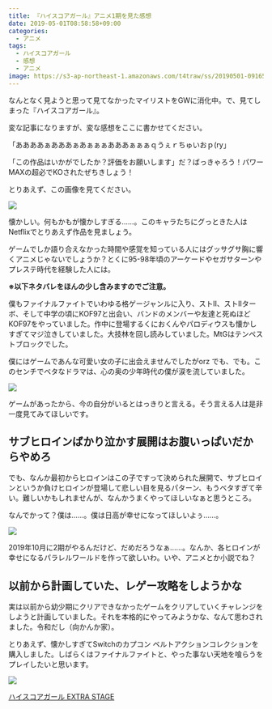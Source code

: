 ```yaml
---
title: 『ハイスコアガール』アニメ1期を見た感想
date: 2019-05-01T08:58:58+09:00
categories:
  - アニメ
tags:
  - ハイスコアガール
  - 感想
  - アニメ
image: https://s3-ap-northeast-1.amazonaws.com/t4traw/ss/20190501-091653.png
---
```

なんとなく見ようと思って見てなかったマイリストをGWに消化中。で、見てしまった『ハイスコアガール』。

変な記事になりますが、変な感想をここに書かせてください。

「ああああぁあああぁあぁぁぁあああぁぁぁｑうぇｒちゅいおｐ(ry」

<!--more-->

「この作品はいかがでしたか？評価をお願いします」だ？ばっきゃろう！パワーMAXの超必でKOされたぜちきしょう！

とりあえず、この画像を見てください。

![](https://s3-ap-northeast-1.amazonaws.com/t4traw/ss/20190501-100418.png)

懐かしい。何もかもが懐かしすぎる……。このキャラたちにグっときた人はNetflixでとりあえず作品を見ましょう。

ゲームでしか語り合えなかった時間や感覚を知っている人にはグッサグサ胸に響くアニメじゃないでしょうか？とくに95-98年頃のアーケードやセガサターンやプレステ時代を経験した人には。

**※以下ネタバレをほんの少し含みますのでご注意。**

僕もファイナルファイトでいわゆる格ゲージャンルに入り、ストII、ストIIターボ、そして中学の頃にKOF97と出会い、バンドのメンバーや友達と死ぬほどKOF97をやっていました。作中に登場するくにおくんやパロディウスも懐かしすぎてマジ泣きしていました。大技林を回し読みしていました。MtGはテンペストブロックでした。

僕にはゲームであんな可愛い女の子に出会えませんでしたがorz でも、でも。このセンチでベタなドラマは、心の奥の少年時代の僕が涙を流していました。

![](https://s3-ap-northeast-1.amazonaws.com/t4traw/ss/20190501-091412.png)

ゲームがあったから、今の自分がいるとはっきりと言える。そう言える人は是非一度見てみてほしいです。

## サブヒロインばかり泣かす展開はお腹いっぱいだからやめろ

でも、なんか最初からヒロインはこの子ですって決められた展開で、サブヒロインというか負けヒロインが登場して悲しい目を見るパターン、もうベタすぎて辛い。難しいかもしれませんが、なんかうまくやってほしいなぁと思うところ。

なんでかって？僕は……。僕は日高が幸せになってほしいよぅ……。

![](https://s3-ap-northeast-1.amazonaws.com/t4traw/ss/20190501-095517.png)

2019年10月に2期がやるんだけど、だめだろうなぁ……。なんか、各ヒロインが幸せになるパラレルワールドを作って欲しいわ。いや、アニメとか小説でね？

## 以前から計画していた、レゲー攻略をしようかな

実は以前から幼少期にクリアできなかったゲームをクリアしていくチャレンジをしようと計画していました。それを本格的にやってみようかな、なんて思わされました。令和だし（向かんか家）。

とりあえず、懐かしすぎてSwitchのカプコン ベルトアクションコレクションを購入しました。しばらくはファイナルファイトと、やった事ない天地を喰らうをプレイしたいと思います。

<div class="amazfy">
<a href="https://www.amazon.co.jp/dp/B07LCZ8V36?tag=t4traw-22">
<img src="https://ws-fe.amazon-adsystem.com/widgets/q?_encoding=UTF8&ASIN=B07LCZ8V36&Format=_SL250_&ID=AsinImage&MarketPlace=JP&ServiceVersion=20070822&WS=1&tag=t4traw-22&language=ja_JP">
<p>ハイスコアガール EXTRA STAGE</p>
</a>
</div>